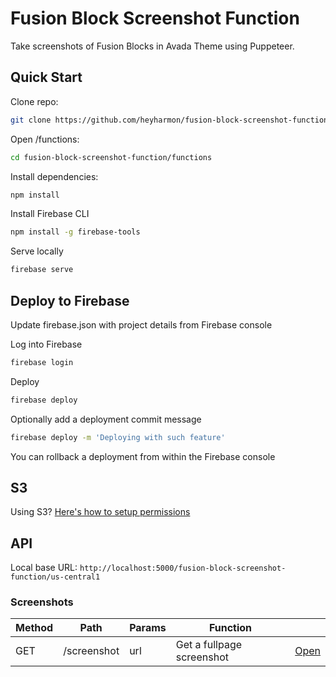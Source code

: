 
# Fusion Block Screenshot Function
Take screenshots of Fusion Blocks in Avada Theme using Puppeteer.

## Quick Start

Clone repo:
```bash
git clone https://github.com/heyharmon/fusion-block-screenshot-function.git
```

Open /functions:
```bash
cd fusion-block-screenshot-function/functions
```

Install dependencies:
```bash
npm install
```

Install Firebase CLI
```bash
npm install -g firebase-tools
```

Serve locally
```bash
firebase serve
```

## Deploy to Firebase

Update firebase.json with project details from Firebase console

Log into Firebase
```bash
firebase login
```

Deploy
```bash
firebase deploy
```

Optionally add a deployment commit message
```bash
firebase deploy -m 'Deploying with such feature'
```

You can rollback a deployment from within the Firebase console

## S3

Using S3? [Here's how to setup permissions](https://medium.com/p/fcd239c8e6e4)

## API

Local base URL: `http://localhost:5000/fusion-block-screenshot-function/us-central1`

### Screenshots

| Method | Path | Params | Function ||
|--|--|--|--|--|
| GET | /screenshot | url | Get a fullpage screenshot | [Open](http://localhost:5000/fusion-block-screenshot-function/us-central1/screenshot?url=https://bloomcu.com) |